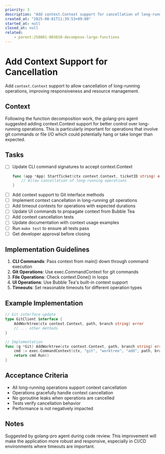 ```yaml
---
priority: 3
description: "Add context.Context support for cancellation of long-running operations"
created_at: "2025-08-01T11:39:53+09:00"
started_at: null
closed_at: null
related:
    - parent:250801-003010-decompose-large-functions
---
```


# Add Context Support for Cancellation

Add `context.Context` support to allow cancellation of long-running operations, improving responsiveness and resource management.

## Context

Following the function decomposition work, the golang-pro agent suggested adding context.Context support for better control over long-running operations. This is particularly important for operations that involve git commands or file I/O which could potentially hang or take longer than expected.

## Tasks

- [ ] Update CLI command signatures to accept context.Context
  ```go
  func (app *App) StartTicket(ctx context.Context, ticketID string) error {
      // Allow cancellation of long-running operations
  }
  ```
- [ ] Add context support to Git interface methods
- [ ] Implement context cancellation in long-running git operations
- [ ] Add timeout contexts for operations with expected durations
- [ ] Update UI commands to propagate context from Bubble Tea
- [ ] Add context cancellation tests
- [ ] Update documentation with context usage examples
- [ ] Run `make test` to ensure all tests pass
- [ ] Get developer approval before closing

## Implementation Guidelines

1. **CLI Commands**: Pass context from main() down through command execution
2. **Git Operations**: Use exec.CommandContext for git commands
3. **File Operations**: Check context.Done() in loops
4. **UI Operations**: Use Bubble Tea's built-in context support
5. **Timeouts**: Set reasonable timeouts for different operation types

## Example Implementation

```go
// Git interface update
type GitClient interface {
    AddWorktree(ctx context.Context, path, branch string) error
    // ... other methods
}

// Implementation
func (g *Git) AddWorktree(ctx context.Context, path, branch string) error {
    cmd := exec.CommandContext(ctx, "git", "worktree", "add", path, branch)
    return cmd.Run()
}
```

## Acceptance Criteria

- All long-running operations support context cancellation
- Operations gracefully handle context cancellation
- No goroutine leaks when operations are cancelled
- Tests verify cancellation behavior
- Performance is not negatively impacted

## Notes

Suggested by golang-pro agent during code review. This improvement will make the application more robust and responsive, especially in CI/CD environments where timeouts are important.